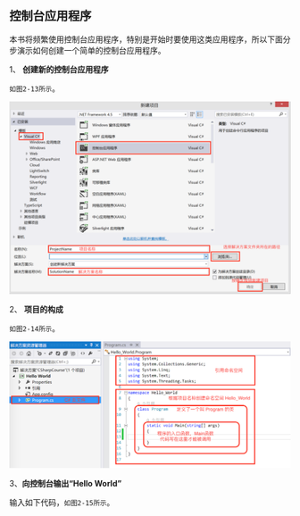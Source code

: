## 控制台应用程序

本书将频繁使用控制台应用程序，特别是开始时要使用这类应用程序，所以下面分步演示如何创建一个简单的控制台应用程序。

1、 **创建新的控制台应用程序**

``如图2-13所示``。

![图2-13](/assets/2-13.png)

2、 **项目的构成**

``如图2-14所示``。

![图2-14](/assets/2-14.png)

3、**向控制台输出“Hello World”**

输入如下代码，``如图2-15所示``。